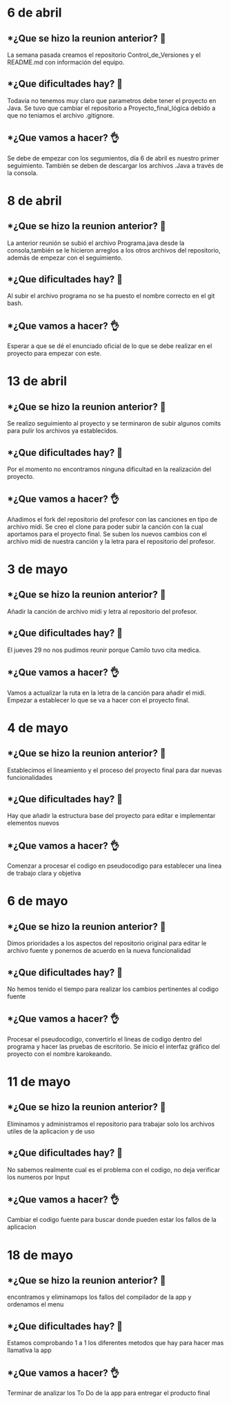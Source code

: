 # 6 de abril
## *¿Que se hizo la reunion anterior? 👊

La semana pasada creamos el repositorio Control_de_Versiones y el README.md con información del equipo.

## *¿Que dificultades hay? 🤔

Todavia no tenemos muy claro que parametros debe tener el proyecto en Java.
Se tuvo que cambiar el repositorio a Proyecto_final_lógica debido a que no teniamos el archivo .gitignore.

## *¿Que vamos a hacer? 👌

Se debe de empezar con los segumientos, día 6 de abril es nuestro primer seguimiento.
También se deben de descargar los archivos .Java a través de la consola.

# 8 de abril
## *¿Que se hizo la reunion anterior? 👊

La anterior reunión se subió el archivo Programa.java desde la consola,también se le hicieron arreglos
a los otros archivos del repositorio, además de empezar con el seguimiento.

## *¿Que dificultades hay? 🤔

Al subir el archivo programa no se ha puesto el nombre correcto en el git bash.

## *¿Que vamos a hacer? 👌

Esperar a que se dé el enunciado oficial de lo que se debe realizar en el proyecto para empezar con este.

# 13 de abril
## *¿Que se hizo la reunion anterior? 👊

Se realizo seguimiento al proyecto y se terminaron de subir algunos comits para pulir los archivos ya establecidos.

## *¿Que dificultades hay? 🤔

Por el momento no encontramos ninguna dificultad en la realización del proyecto.

## *¿Que vamos a hacer? 👌
Añadimos el fork del repositorio del profesor con las canciones en tipo de archivo midi.
Se creo el clone para poder subir la canción con la cual aportamos para el proyecto final.
Se suben los nuevos cambios con el archivo midi de nuestra canción y la letra para el repositorio del profesor.

# 3 de mayo
## *¿Que se hizo la reunion anterior? 👊

Añadir la canción de archivo midi y letra al repositorio del profesor.

## *¿Que dificultades hay? 🤔

El jueves 29 no nos pudimos reunir porque Camilo tuvo cita medica.

## *¿Que vamos a hacer? 👌
Vamos a actualizar la ruta en la letra de la canción para añadir el midi.
Empezar a establecer lo que se va a hacer con el proyecto final.

# 4 de mayo
## *¿Que se hizo la reunion anterior? 👊

Establecimos el lineamiento y el proceso del proyecto final para dar nuevas funcionalidades

## *¿Que dificultades hay? 🤔

Hay que añadir la estructura base del proyecto para editar e implementar elementos nuevos

## *¿Que vamos a hacer? 👌
Comenzar a procesar el codigo en pseudocodigo para establecer una linea de trabajo clara y objetiva

# 6 de mayo
## *¿Que se hizo la reunion anterior? 👊

Dimos prioridades a los aspectos del repositorio original para editar le archivo fuente y ponernos de acuerdo en la nueva funcionalidad 

## *¿Que dificultades hay? 🤔

No hemos tenido el tiempo para realizar los cambios pertinentes al codigo fuente 

## *¿Que vamos a hacer? 👌
Procesar el pseudocodigo, convertirlo el lineas de codigo dentro del programa y hacer las pruebas de escritorio.
Se inicio el interfaz gráfico del proyecto con el nombre karokeando.

# 11 de mayo
## *¿Que se hizo la reunion anterior? 👊

Eliminamos y administramos el repositorio para trabajar solo los archivos utiles de la aplicacion y de uso 

## *¿Que dificultades hay? 🤔

No sabemos realmente cual es el problema con el codigo, no deja verificar los numeros por Input

## *¿Que vamos a hacer? 👌
Cambiar el codigo fuente para buscar donde pueden estar los fallos de la aplicacion

# 18 de mayo
## *¿Que se hizo la reunion anterior? 👊

encontramos y eliminamops los fallos del compilador de la app y ordenamos el menu

## *¿Que dificultades hay? 🤔

Estamos comprobando 1 a 1 los diferentes metodos que hay para hacer mas llamativa la app

## *¿Que vamos a hacer? 👌
Terminar de analizar los To Do de la app para entregar el producto final

